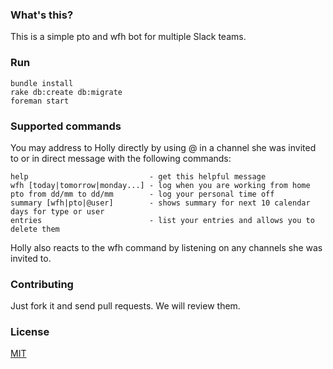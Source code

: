 ### What's this?

This is a simple pto and wfh bot for multiple Slack teams.

### Run

```
bundle install
rake db:create db:migrate
foreman start
```

### Supported commands
You may address to Holly directly by using @ in a channel she was invited to or in direct message with the following commands:
```
help                           - get this helpful message
wfh [today|tomorrow|monday...] - log when you are working from home
pto from dd/mm to dd/mm        - log your personal time off
summary [wfh|pto|@user]        - shows summary for next 10 calendar days for type or user
entries                        - list your entries and allows you to delete them
```

Holly also reacts to the wfh command by listening on any channels she was invited to.

### Contributing
Just fork it and send pull requests. We will review them.

### License
[MIT](https://github.com/Spin42/hollyday/blob/master/LICENSE)
